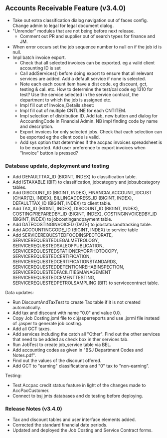 ## Accounts Receivable Feature (v3.4.0)
- Take out extra classification dialog navigation out of faces config. Change 
  admin to legal for legal document dialog.
- "Unrender" modules that are not being before next release.
  * Comment out PR and supplier out of search types for finance and JM.
- When error occurs set the job sequence number to null on if the job id is null.
- Impl batch invoice export.
  * Check that all selected invoices can be exported. eg a valid client accounting ID is set    
  * Call addServices() before doing export to ensure that all relevant services are added.
    Add a default service if none is selected.
  * Note each each count item have a dist code. eg discount, gct, testing & cal. etc.
    How to determine the test/cal code eg 1310 for test? Use the service selected in the service contract,
    the department to which the job is assigned etc.
  * Impl fill out of Invoice_Details sheet:
  * Impl fill out of multiple CNTLINE for each CNTITEM.
  * Impl selection of distribution ID. Add tab, new button and dialog for AccountingCode
    in Financial Admin. NB impl finding code by name and description.
  * Export invoices for only selected jobs. Check that each selection can be exported eg the client code is valid. 
  * Add sys option that determines if the accpac invoices spreadsheet is to be
    exported. Add user preference to export invoices when "Invoice" button is pressed?

### Database update, deployment and testing
- Add DEFAULTTAX_ID (BIGINT, INDEX) to classification table.
- Add ISTAXABLE (BIT) to classification, jobcategory and jobsubcategory tables.
- Add DISCOUNT_ID (BIGINT, INDEX), FINANCIALACCOUNT_IDCUST (CHAR(12), INDEX),
  BILLINGADDRESS_ID (BIGINT, INDEX), DEFAULTTAX_ID (BIGINT, INDEX) to client table.
- Add TAX_ID (BIGINT, INDEX), DISCOUNT_ID (BIGINT, INDEX), COSTINGPREPAREDBY_ID (BIGINT, INDEX),
  COSTINGINVOICEDBY_ID (BIGINT, INDEX) to jobcostingandpayment table.
- Add DATECOSTINGINVOICED (DATE) to jobstatusandtracking table.
- Add ACCOUNTINGCODE_ID (BIGINT, INDEX) to service table
- Add SERVICEREQUESTEDFOODINSPECTORATE, SERVICEREQUESTEDLEGALMETROLOGY,
  SERVICEREQUESTEDSALEOFPUBLICATION, SERVICEREQUESTEDSTATIONERYORPHOTOCOPY,
  SERVICEREQUESTEDCERTIFICATION, SERVICEREQUESTEDCERTIFICATIONSTANDARDS,
  SERVICEREQUESTEDDETENTIONREHABINSPECTION, SERVICEREQUESTEDFACILITIESMANAGEMENT
  SERVICEREQUESTEDCEMENTTESTING, SERVICEREQUESTEDPETROLSAMPLING (BIT) to
  servicecontract table.

Data updates:
- Run DiscountAndTaxTest to create Tax table if it is not created automatically.
- Add tax and discount with name "0.0" and value 0.0.
- Copy Job Costing.jxml file to c:\jasperreports and use .jxrml file instead of 
  .jasper to generate job costing.
- Add all GCT taxes.
- Add services including the catch all "Other". Find out the other services 
  that need to be added as check box in ther services tab.
- Run JobTest to create job_service table via BEL.
- Add accounting codes as given in "BSJ Department Codes and Notes.pdf".
- Find out the values of the discount offered.
- Add GCT to "earning" classifications and "0" tax to "non-earning".

Testing:
- Test Accpac credit status feature in light of the changes made to AccPacCustomer.
- Connect to bsj jmts databases and do testing before deploying.

### Release Notes (v3.4.0)
- Tax and discount tables and user interface elements added.
- Corrected the standard financial date periods.
- Updated and deployed the Job Costing and Service Contract forms.